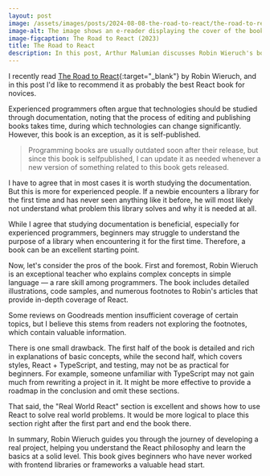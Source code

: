 ```yaml
---
layout: post
image: /assets/images/posts/2024-08-08-the-road-to-react/the-road-to-react.webp
image-alt: The image shows an e-reader displaying the cover of the book "The Road to React" by Robin Wieruch.
image-figcaption: The Road to React (2023)
title: The Road to React
description: In this post, Arthur Malumian discusses Robin Wieruch's book "The Road to React," highlighting it as an excellent resource for beginners learning React. The author emphasizes that while documentation is beneficial for experienced programmers, the book offers accessible explanations of complex concepts and practical examples, making it an ideal starting point for those encountering the library for the first time.
---
```


I recently read [The Road to React](https://www.roadtoreact.com/){:target="_blank"} by Robin Wieruch, and in this post I'd like to recommend it as probably the best React book for novices.

Experienced programmers often argue that technologies should be studied through documentation, noting that the process of editing and publishing books takes time, during which technologies can change significantly. However, this book is an exception, as it is self-published.

> Programming books are usually outdated soon after their release, but since this book is selfpublished, I can update it as needed whenever a new version of something related to this book gets released.

I have to agree that in most cases it is worth studying the documentation. But this is more for experienced people. If a newbie encounters a library for the first time and has never seen anything like it before, he will most likely not understand what problem this library solves and why it is needed at all.

While I agree that studying documentation is beneficial, especially for experienced programmers, beginners may struggle to understand the purpose of a library when encountering it for the first time. Therefore, a book can be an excellent starting point.

Now, let's consider the pros of the book. First and foremost, Robin Wieruch is an exceptional teacher who explains complex concepts in simple language — a rare skill among programmers. The book includes detailed illustrations, code samples, and numerous footnotes to Robin's articles that provide in-depth coverage of React.

Some reviews on Goodreads mention insufficient coverage of certain topics, but I believe this stems from readers not exploring the footnotes, which contain valuable information.

There is one small drawback. The first half of the book is detailed and rich in explanations of basic concepts, while the second half, which covers styles, React + TypeScript, and testing, may not be as practical for beginners. For example, someone unfamiliar with TypeScript may not gain much from rewriting a project in it. It might be more effective to provide a roadmap in the conclusion and omit these sections.

That said, the "Real World React" section is excellent and shows how to use React to solve real world problems. It would be more logical to place this section right after the first part and end the book there.

In summary, Robin Wieruch guides you through the journey of developing a real project, helping you understand the React philosophy and learn the basics at a solid level. This book gives beginners who have never worked with frontend libraries or frameworks a valuable head start.
